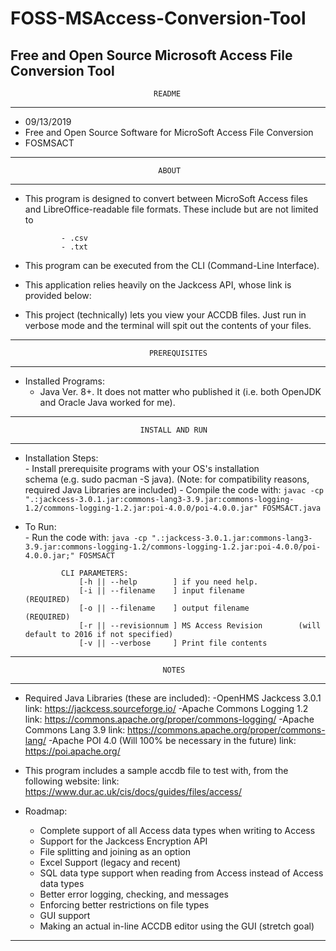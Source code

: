 # FOSS-MSAccess-Conversion-Tool
Free and Open Source Microsoft Access File Conversion Tool
--------------------------------------------------------------------------------
                                    README                                     
--------------------------------------------------------------------------------                                                  
- 09/13/2019                                                                   
- Free and Open Source Software for MicroSoft Access File Conversion                                               
- FOSMSACT                                                  
--------------------------------------------------------------------------------
                                     ABOUT                                     
--------------------------------------------------------------------------------
- This program is designed to convert between MicroSoft Access files and LibreOffice-readable file formats. These include but are not limited to
              
              - .csv
              - .txt
- This program can be executed from the CLI (Command-Line Interface).
       
- This application relies heavily on the Jackcess API, whose link is provided
       below:

- This project (technically) lets you view your ACCDB files. Just run in
       verbose mode and the terminal will spit out the contents of your files.

--------------------------------------------------------------------------------
                                   PREREQUISITES                               
--------------------------------------------------------------------------------
- Installed Programs:                                                          
    - Java Ver. 8+. It does not matter who published it (i.e. both OpenJDK and
        Oracle Java worked for me).
--------------------------------------------------------------------------------
                                 INSTALL AND RUN                               
--------------------------------------------------------------------------------
- Installation Steps:                                                          
              - Install prerequisite programs with your OS's installation      
                schema (e.g. sudo pacman -S java).
                (Note: for compatibility reasons, required Java Libraries are included)
              - Compile the code with: 
```javac -cp ".:jackcess-3.0.1.jar:commons-lang3-3.9.jar:commons-logging-1.2/commons-logging-1.2.jar:poi-4.0.0/poi-4.0.0.jar" FOSMSACT.java```
- To Run:        
              - Run the code with:
```java -cp ".:jackcess-3.0.1.jar:commons-lang3-3.9.jar:commons-logging-1.2/commons-logging-1.2.jar:poi-4.0.0/poi-4.0.0.jar;" FOSMSACT```
              
              CLI PARAMETERS:
                  [-h || --help        ] if you need help.
                  [-i || --filename    ] input filename            (REQUIRED)
                  [-o || --filename    ] output filename           (REQUIRED)
                  [-r || --revisionnum ] MS Access Revision        (will default to 2016 if not specified)
                  [-v || --verbose     ] Print file contents
--------------------------------------------------------------------------------
                                      NOTES                        
--------------------------------------------------------------------------------
- Required Java Libraries (these are included):
    -OpenHMS Jackcess 3.0.1   
              link: https://jackcess.sourceforge.io/
    -Apache Commons Logging 1.2 
              link: https://commons.apache.org/proper/commons-logging/
    -Apache Commons Lang 3.9
              link: https://commons.apache.org/proper/commons-lang/
    -Apache POI 4.0 (Will 100% be necessary in the future)
              link: https://poi.apache.org/
 
 
- This program includes a sample accdb file to test with, from the following website:
    link: https://www.dur.ac.uk/cis/docs/guides/files/access/
    
- Roadmap:

   - Complete support of all Access data types when writing to Access
   - Support for the Jackcess Encryption API
   - File splitting and joining as an option
   - Excel Support (legacy and recent)
   - SQL data type support when reading from Access instead of Access data types
   - Better error logging, checking, and messages
   - Enforcing better restrictions on file types
   - GUI support
   - Making an actual in-line ACCDB editor using the GUI (stretch goal)
   
--------------------------------------------------------------------------------
